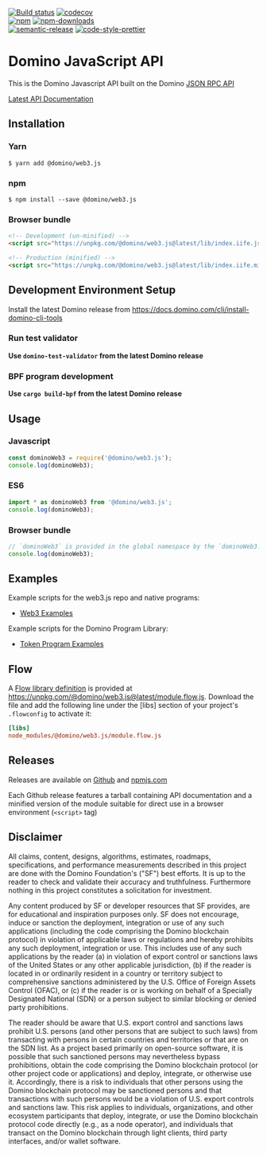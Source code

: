 [![Build status][travis-image]][travis-url]
[![codecov][codecov-image]][codecov-url]
<br>
[![npm][npm-image]][npm-url]
[![npm-downloads][npm-downloads-image]][npm-url]
<br>
[![semantic-release][semantic-release-image]][semantic-release-url]
[![code-style-prettier][code-style-prettier-image]][code-style-prettier-url]

[travis-image]: https://api.travis-ci.org/domino-labs/domino-web3.js.svg?branch=master
[travis-url]: https://travis-ci.org/domino-labs/domino-web3.js
[codecov-image]: https://codecov.io/gh/domino-labs/domino-web3.js/branch/master/graph/badge.svg
[codecov-url]: https://codecov.io/gh/domino-labs/domino-web3.js
[npm-image]: https://img.shields.io/npm/v/@domino/web3.js.svg?style=flat
[npm-downloads-image]: https://img.shields.io/npm/dm/@domino/web3.js.svg?style=flat
[npm-url]: https://www.npmjs.com/package/@domino/web3.js
[semantic-release-image]: https://img.shields.io/badge/%20%20%F0%9F%93%A6%F0%9F%9A%80-semantic--release-e10079.svg
[semantic-release-url]: https://github.com/semantic-release/semantic-release
[code-style-prettier-image]: https://img.shields.io/badge/code_style-prettier-ff69b4.svg?style=flat-square
[code-style-prettier-url]: https://github.com/prettier/prettier

# Domino JavaScript API

This is the Domino Javascript API built on the Domino [JSON RPC API](https://docs.domino.com/apps/jsonrpc-api)

[Latest API Documentation](https://domino-labs.github.io/domino-web3.js/)

## Installation

### Yarn

```
$ yarn add @domino/web3.js
```

### npm

```
$ npm install --save @domino/web3.js
```

### Browser bundle

```html
<!-- Development (un-minified) -->
<script src="https://unpkg.com/@domino/web3.js@latest/lib/index.iife.js"></script>

<!-- Production (minified) -->
<script src="https://unpkg.com/@domino/web3.js@latest/lib/index.iife.min.js"></script>
```

## Development Environment Setup

Install the latest Domino release from https://docs.domino.com/cli/install-domino-cli-tools

### Run test validator

**Use `domino-test-validator` from the latest Domino release**

### BPF program development

**Use `cargo build-bpf` from the latest Domino release**

## Usage

### Javascript

```js
const dominoWeb3 = require('@domino/web3.js');
console.log(dominoWeb3);
```

### ES6

```js
import * as dominoWeb3 from '@domino/web3.js';
console.log(dominoWeb3);
```

### Browser bundle

```js
// `dominoWeb3` is provided in the global namespace by the `dominoWeb3.min.js` script bundle.
console.log(dominoWeb3);
```

## Examples

Example scripts for the web3.js repo and native programs:

- [Web3 Examples](https://github.com/Domino-Blockchain/domino/tree/master/web3.js/examples)

Example scripts for the Domino Program Library:

- [Token Program Examples](https://github.com/Domino-Blockchain/domino-program-library/tree/master/token/js/examples)

## Flow

A [Flow library definition](https://flow.org/en/docs/libdefs/) is provided at
https://unpkg.com/@domino/web3.js@latest/module.flow.js.
Download the file and add the following line under the [libs] section of your project's `.flowconfig` to
activate it:

```ini
[libs]
node_modules/@domino/web3.js/module.flow.js
```

## Releases

Releases are available on [Github](https://github.com/Domino-Blockchain/domino-web3.js/releases)
and [npmjs.com](https://www.npmjs.com/package/@domino/web3.js)

Each Github release features a tarball containing API documentation and a
minified version of the module suitable for direct use in a browser environment
(`<script>` tag)

## Disclaimer

All claims, content, designs, algorithms, estimates, roadmaps,
specifications, and performance measurements described in this project
are done with the Domino Foundation's ("SF") best efforts. It is up to
the reader to check and validate their accuracy and truthfulness.
Furthermore nothing in this project constitutes a solicitation for
investment.

Any content produced by SF or developer resources that SF provides, are
for educational and inspiration purposes only. SF does not encourage,
induce or sanction the deployment, integration or use of any such
applications (including the code comprising the Domino blockchain
protocol) in violation of applicable laws or regulations and hereby
prohibits any such deployment, integration or use. This includes use of
any such applications by the reader (a) in violation of export control
or sanctions laws of the United States or any other applicable
jurisdiction, (b) if the reader is located in or ordinarily resident in
a country or territory subject to comprehensive sanctions administered
by the U.S. Office of Foreign Assets Control (OFAC), or (c) if the
reader is or is working on behalf of a Specially Designated National
(SDN) or a person subject to similar blocking or denied party
prohibitions.

The reader should be aware that U.S. export control and sanctions laws
prohibit U.S. persons (and other persons that are subject to such laws)
from transacting with persons in certain countries and territories or
that are on the SDN list. As a project based primarily on open-source
software, it is possible that such sanctioned persons may nevertheless
bypass prohibitions, obtain the code comprising the Domino blockchain
protocol (or other project code or applications) and deploy, integrate,
or otherwise use it. Accordingly, there is a risk to individuals that
other persons using the Domino blockchain protocol may be sanctioned
persons and that transactions with such persons would be a violation of
U.S. export controls and sanctions law. This risk applies to
individuals, organizations, and other ecosystem participants that
deploy, integrate, or use the Domino blockchain protocol code directly
(e.g., as a node operator), and individuals that transact on the Domino
blockchain through light clients, third party interfaces, and/or wallet
software.
